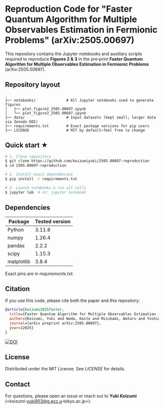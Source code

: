 # Reproduction Code for "Faster Quantum Algorithm for Multiple Observables Estimation in Fermionic Problems" (arXiv:2505.00697)

This repository contains the Jupyter notebooks and auxiliary scripts required to reproduce **Figures 2 & 3** in the pre‑print **Faster Quantum Algorithm for Multiple Observables Estimation in Fermionic Problems** (arXiv:2505.00697).

## Repository layout

```text
.
├── notebooks/              # All Jupyter notebooks used to generate figures
│   ├── plot_figure2_2505.00697.ipynb
│   └── plot_figure3_2505.00697.ipynb
├── data/                   # Input datasets (kept small; larger data via Zenodo DOI)
├── requirements.txt        # Exact package versions for pip users
├── LICENSE                 # MIT by default—feel free to change
```

## Quick start ★

```bash
# 1. Clone repository
$ git clone https://github.com/koizumiyuki/2505.00697-reproduction
$ cd 2505.00697-reproduction

# 2. Install exact dependencies
$ pip install -r requirements.txt

# 3. Launch notebooks & run all cells
$ jupyter lab  # or: jupyter notebook
```

## Dependencies

| Package    | Tested version |
| ---------- | -------------- |
| Python     | 3.11.8         |
| numpy      | 1.26.4         |
| pandas     | 2.2.2          |
| scipy      | 1.15.3         |
| matplotlib | 3.8.4          |

Exact pins are in *requirements.txt*.

## Citation

If you use this code, please cite both the paper and this repository:

```bibtex
@article{koizumi2025faster,
  title={Faster Quantum Algorithm for Multiple Observables Estimation in Fermionic Problems},
  author={Koizumi, Yuki and Wada, Kaito and Mizukami, Wataru and Yoshioka, Nobuyuki},
  journal={arXiv preprint arXiv:2505.00697},
  year={2025}
}
```

[![DOI](https://zenodo.org/badge/999365026.svg)](https://doi.org/10.5281/zenodo.15629273)

## License

Distributed under the MIT License.  See *LICENSE* for details.

## Contact

For questions, please open an issue or reach out to **Yuki Koizumi** (<koizumi‑yuki903@g.ecc.u‑tokyo.ac.jp>).
